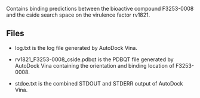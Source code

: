 Contains binding predictions between the bioactive compound F3253-0008 and the cside search space on the virulence factor rv1821.

## Files

- log.txt is the log file generated by AutoDock Vina.

- rv1821_F3253-0008_cside.pdbqt is the PDBQT file generated by AutoDock Vina containing the orientation and binding location of F3253-0008.

- stdoe.txt is the combined STDOUT and STDERR output of AutoDock Vina.

